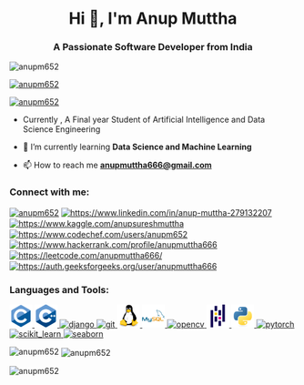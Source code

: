 <h1 align="center">Hi 👋, I'm Anup Muttha</h1>
<h3 align="center">A Passionate Software Developer from India</h3>

<p align="left"> <img src="https://komarev.com/ghpvc/?username=anupm652&label=Profile%20views&color=0e75b6&style=flat" alt="anupm652" /> </p>

<p align="left"> <a href="https://github.com/ryo-ma/github-profile-trophy"><img src="https://github-profile-trophy.vercel.app/?username=anupm652" alt="anupm652" /></a> </p>

<p align="left"> <a href="https://twitter.com/anupm652" target="blank"><img src="https://img.shields.io/twitter/follow/anupm652?logo=twitter&style=for-the-badge" alt="anupm652" /></a> </p>

- Currently , A Final year Student of Artificial Intelligence and Data Science Engineering

- 🌱 I’m currently learning **Data Science and Machine Learning**

- 📫 How to reach me **anupmuttha666@gmail.com**

<h3 align="left">Connect with me:</h3>
<p align="left">
<a href="https://twitter.com/anupm652" target="blank"><img align="center" src="https://raw.githubusercontent.com/rahuldkjain/github-profile-readme-generator/master/src/images/icons/Social/twitter.svg" alt="anupm652" height="30" width="40" /></a>
<a href="https://linkedin.com/in/https://www.linkedin.com/in/anup-muttha-279132207" target="blank"><img align="center" src="https://raw.githubusercontent.com/rahuldkjain/github-profile-readme-generator/master/src/images/icons/Social/linked-in-alt.svg" alt="https://www.linkedin.com/in/anup-muttha-279132207" height="30" width="40" /></a>
<a href="https://kaggle.com/https://www.kaggle.com/anupsureshmuttha" target="blank"><img align="center" src="https://raw.githubusercontent.com/rahuldkjain/github-profile-readme-generator/master/src/images/icons/Social/kaggle.svg" alt="https://www.kaggle.com/anupsureshmuttha" height="30" width="40" /></a>
<a href="https://www.codechef.com/users/https://www.codechef.com/users/anupm652" target="blank"><img align="center" src="https://cdn.jsdelivr.net/npm/simple-icons@3.1.0/icons/codechef.svg" alt="https://www.codechef.com/users/anupm652" height="30" width="40" /></a>
<a href="https://www.hackerrank.com/https://www.hackerrank.com/profile/anupmuttha666" target="blank"><img align="center" src="https://raw.githubusercontent.com/rahuldkjain/github-profile-readme-generator/master/src/images/icons/Social/hackerrank.svg" alt="https://www.hackerrank.com/profile/anupmuttha666" height="30" width="40" /></a>
<a href="https://www.leetcode.com/https://leetcode.com/anupmuttha666/" target="blank"><img align="center" src="https://raw.githubusercontent.com/rahuldkjain/github-profile-readme-generator/master/src/images/icons/Social/leet-code.svg" alt="https://leetcode.com/anupmuttha666/" height="30" width="40" /></a>
<a href="https://auth.geeksforgeeks.org/user/https://auth.geeksforgeeks.org/user/anupmuttha666" target="blank"><img align="center" src="https://raw.githubusercontent.com/rahuldkjain/github-profile-readme-generator/master/src/images/icons/Social/geeks-for-geeks.svg" alt="https://auth.geeksforgeeks.org/user/anupmuttha666" height="30" width="40" /></a>
</p>

<h3 align="left">Languages and Tools:</h3>
<p align="left"> <a href="https://www.cprogramming.com/" target="_blank" rel="noreferrer"> <img src="https://raw.githubusercontent.com/devicons/devicon/master/icons/c/c-original.svg" alt="c" width="40" height="40"/> </a> <a href="https://www.w3schools.com/cpp/" target="_blank" rel="noreferrer"> <img src="https://raw.githubusercontent.com/devicons/devicon/master/icons/cplusplus/cplusplus-original.svg" alt="cplusplus" width="40" height="40"/> </a> <a href="https://www.djangoproject.com/" target="_blank" rel="noreferrer"> <img src="https://cdn.worldvectorlogo.com/logos/django.svg" alt="django" width="40" height="40"/> </a> <a href="https://git-scm.com/" target="_blank" rel="noreferrer"> <img src="https://www.vectorlogo.zone/logos/git-scm/git-scm-icon.svg" alt="git" width="40" height="40"/> </a> <a href="https://www.linux.org/" target="_blank" rel="noreferrer"> <img src="https://raw.githubusercontent.com/devicons/devicon/master/icons/linux/linux-original.svg" alt="linux" width="40" height="40"/> </a> <a href="https://www.mysql.com/" target="_blank" rel="noreferrer"> <img src="https://raw.githubusercontent.com/devicons/devicon/master/icons/mysql/mysql-original-wordmark.svg" alt="mysql" width="40" height="40"/> </a> <a href="https://opencv.org/" target="_blank" rel="noreferrer"> <img src="https://www.vectorlogo.zone/logos/opencv/opencv-icon.svg" alt="opencv" width="40" height="40"/> </a> <a href="https://pandas.pydata.org/" target="_blank" rel="noreferrer"> <img src="https://raw.githubusercontent.com/devicons/devicon/2ae2a900d2f041da66e950e4d48052658d850630/icons/pandas/pandas-original.svg" alt="pandas" width="40" height="40"/> </a> <a href="https://www.python.org" target="_blank" rel="noreferrer"> <img src="https://raw.githubusercontent.com/devicons/devicon/master/icons/python/python-original.svg" alt="python" width="40" height="40"/> </a> <a href="https://pytorch.org/" target="_blank" rel="noreferrer"> <img src="https://www.vectorlogo.zone/logos/pytorch/pytorch-icon.svg" alt="pytorch" width="40" height="40"/> </a> <a href="https://scikit-learn.org/" target="_blank" rel="noreferrer"> <img src="https://upload.wikimedia.org/wikipedia/commons/0/05/Scikit_learn_logo_small.svg" alt="scikit_learn" width="40" height="40"/> </a> <a href="https://seaborn.pydata.org/" target="_blank" rel="noreferrer"> <img src="https://seaborn.pydata.org/_images/logo-mark-lightbg.svg" alt="seaborn" width="40" height="40"/> </a> </p>

<p><img align="left" src="https://github-readme-stats.vercel.app/api/top-langs?username=anupm652&show_icons=true&locale=en&layout=compact" alt="anupm652" /></p>

<p>&nbsp;<img align="center" src="https://github-readme-stats.vercel.app/api?username=anupm652&show_icons=true&locale=en" alt="anupm652" /></p>

<p><img align="center" src="https://github-readme-streak-stats.herokuapp.com/?user=anupm652&" alt="anupm652" /></p>
